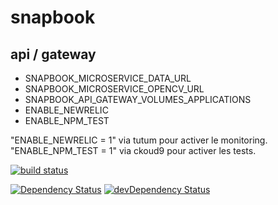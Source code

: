 # snapbook
## api / gateway

- SNAPBOOK_MICROSERVICE_DATA_URL
- SNAPBOOK_MICROSERVICE_OPENCV_URL
- SNAPBOOK_API_GATEWAY_VOLUMES_APPLICATIONS
- ENABLE_NEWRELIC
- ENABLE_NPM_TEST

"ENABLE_NEWRELIC = 1" via tutum pour activer le monitoring.
"ENABLE_NPM_TEST = 1" via ckoud9 pour activer les tests.

[![build status](https://gitlab.com/ci/projects/6885/status.png?ref=master)](https://gitlab.com/ci/projects/6885?ref=master)

[![Dependency Status](https://david-dm.org/gperreymond/snapbook-api-gateway.svg)](https://david-dm.org/gperreymond/snapbook-api-gateway#info=dependencies)
[![devDependency Status](https://david-dm.org/gperreymond/snapbook-api-gateway/dev-status.svg)](https://david-dm.org/gperreymond/snapbook-api-gateway#info=devDependencies) 